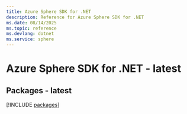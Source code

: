 ```yaml
---
title: Azure Sphere SDK for .NET
description: Reference for Azure Sphere SDK for .NET
ms.date: 08/14/2025
ms.topic: reference
ms.devlang: dotnet
ms.service: sphere
---
```

# Azure Sphere SDK for .NET - latest
## Packages - latest
[!INCLUDE [packages](sphere-index.md)]